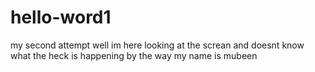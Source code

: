 # hello-word1
my second attempt
well im here looking at the screan and doesnt know what the heck is happening by the way my name is mubeen
